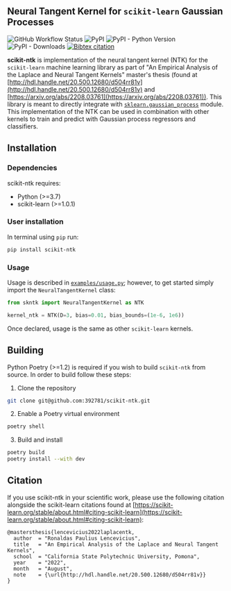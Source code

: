 ## Neural Tangent Kernel for `scikit-learn` Gaussian Processes

![GitHub Workflow Status](https://img.shields.io/github/actions/workflow/status/392781/scikit-ntk/CI.yml?branch=master&label=Lint%2C%20Build%2C%20Install%2C%20Test&style=flat-square) ![PyPI](https://img.shields.io/pypi/v/scikit-ntk?style=flat-square) ![PyPI - Python Version](https://img.shields.io/pypi/pyversions/scikit-ntk?style=flat-square) ![PyPI - Downloads](https://img.shields.io/pypi/dm/scikit-ntk?style=flat-square) [![Bibtex citation](https://img.shields.io/badge/bibtex-citation-lightgrey?style=flat-square)](#citation)

**scikit-ntk** is implementation of the neural tangent kernel (NTK) for the `scikit-learn` machine learning library as part of "An Empirical Analysis of the Laplace and Neural Tangent Kernels" master's thesis (found at [http://hdl.handle.net/20.500.12680/d504rr81v](http://hdl.handle.net/20.500.12680/d504rr81v) and [https://arxiv.org/abs/2208.03761](https://arxiv.org/abs/2208.03761)).  This library is meant to directly integrate with [`sklearn.gaussian_process`](https://scikit-learn.org/stable/modules/classes.html#module-sklearn.gaussian_process) module.  This implementation of the NTK can be used in combination with other kernels to train and predict with Gaussian process regressors and classifiers. 

## Installation

### Dependencies

scikit-ntk requires:
* Python (>=3.7)
* scikit-learn (>=1.0.1)


### User installation
In terminal using `pip` run:

```bash
pip install scikit-ntk
```

### Usage
Usage is described in [`examples/usage.py`](https://github.com/392781/scikit-ntk/blob/master/example/usage.py); however, to get started simply import the `NeuralTangentKernel` class:

```py
from skntk import NeuralTangentKernel as NTK

kernel_ntk = NTK(D=3, bias=0.01, bias_bounds=(1e-6, 1e6))
```
Once declared, usage is the same as other `scikit-learn` kernels.

## Building
Python Poetry (>=1.2) is required if you wish to build `scikit-ntk` from source.  In order to build follow these steps:

1. Clone the repository
```bash
git clone git@github.com:392781/scikit-ntk.git
```
2. Enable a Poetry virtual environment
```bash
poetry shell
```
3. Build and install
```bash
poetry build
poetry install --with dev
```

## Citation

If you use scikit-ntk in your scientific work, please use the following citation alongside the scikit-learn citations found at [https://scikit-learn.org/stable/about.html#citing-scikit-learn](https://scikit-learn.org/stable/about.html#citing-scikit-learn):

```
@mastersthesis{lencevicius2022laplacentk,
  author  = "Ronaldas Paulius Lencevicius",
  title   = "An Empirical Analysis of the Laplace and Neural Tangent Kernels",
  school  = "California State Polytechnic University, Pomona",
  year    = "2022",
  month   = "August",
  note    = {\url{http://hdl.handle.net/20.500.12680/d504rr81v}}
}
```
